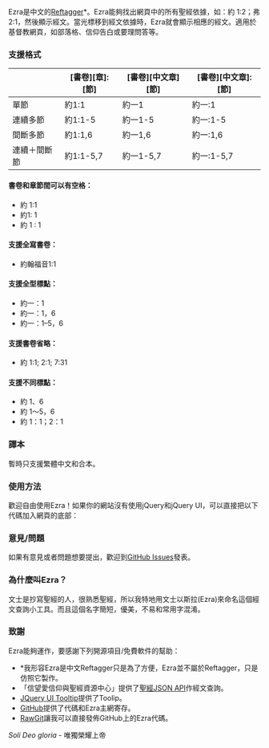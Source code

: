 Ezra是中文的[Reftagger](https://reftagger.com/)*。Ezra能夠找出網頁中的所有聖經依據，如：約 1:2；弗 2:1，然後顯示經文。當光標移到經文依據時，Ezra就會顯示相應的經文。適用於基督教網頁，如部落格、信仰告白或要理問答等。

### 支援格式
|           |[書卷][章]:[節]|[書卷][中文章][節]|[書卷][中文章]:[節]|
|-----------|--------------|----------------|-----------------|
|單節        |約1:1         |約一1            |約一:1           |
|連續多節    |約1:1-5       |約一1-5          |約一:1-5          |
|間斷多節    |約1:1,6       |約一1,6          |約一:1,6          |
|連續＋間斷節 |約1:1-5,7     |約一1-5,7        |約一:1-5,7       |

#### 書卷和章節間可以有空格：
* 約 1:1
* 約1: 1
* 約 1 : 1

#### 支援全寫書卷：
* 約翰福音1:1

#### 支援全型標點：
* 約一：1
* 約一：1，6
* 約一：1–5，6

#### 支援書卷省略：
* 約 1:1; 2:1; 7:31

#### 支援不同標點：
* 約 1、6
* 約 1～5，6
* 約 1：1；2：1

### 譯本
暫時只支援繁體中文和合本。

### 使用方法
歡迎自由使用Ezra！如果你的網站沒有使用jQuery和jQuery UI，可以直接把以下代碼加入網頁的底部：
    <script src="https://code.jquery.com/jquery-1.12.4.min.js" integrity="sha256-ZosEbRLbNQzLpnKIkEdrPv7lOy9C27hHQ+Xp8a4MxAQ="
      crossorigin="anonymous"></script>
    <script src="https://code.jquery.com/ui/1.12.1/jquery-ui.min.js" integrity="sha256-VazP97ZCwtekAsvgPBSUwPFKdrwD3unUfSGVYrahUqU="
      crossorigin="anonymous"></script>
    <link rel="stylesheet" href="https://code.jquery.com/ui/1.12.1/themes/base/jquery-ui.css" />
    <script src="https://cdn.rawgit.com/KenHung/Ezra/0.1/ezra.js"></script>
    <link href="https://cdn.rawgit.com/KenHung/Ezra/0.1/ezra-style.css" rel="stylesheet" type="text/css" />
    <script>
      ezraLinkifier.linkify(document.body);
    </script>

### 意見/問題
如果有意見或者問題想要提出，歡迎到[GitHub Issues](https://github.com/KenHung/Ezra/issues/new)發表。

### 為什麼叫Ezra？
文士是抄寫聖經的人，很熟悉聖經，所以我特地用文士以斯拉(Ezra)來命名這個經文查詢小工具。而且這個名字簡短，優美，不易和常用字混淆。

### 致謝
Ezra能夠運作，要感謝下列開源項目/免費軟件的幫助：
* *我形容Ezra是中文Reftagger只是為了方便，Ezra並不屬於Reftagger，只是仿照它製作。
* 「信望愛信仰與聖經資源中心」提供了[聖經JSON API](https://bible.fhl.net/json/)作經文查詢。
* [JQuery UI Tooltip](https://jqueryui.com/tooltip/)提供了Toolip。
* [GitHub](https://github.com/)提供了代碼和Ezra主網寄存。
* [RawGit](https://rawgit.com/)讓我可以直接發佈GitHub上的Ezra代碼。

*Soli Deo gloria* - 唯獨榮耀上帝
